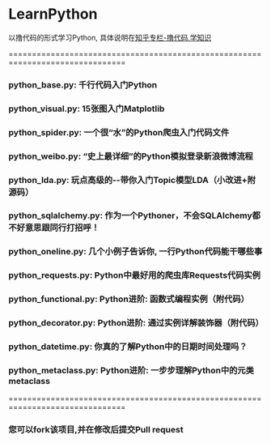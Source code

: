 # LearnPython
以撸代码的形式学习Python, 具体说明在[知乎专栏-撸代码,学知识](https://zhuanlan.zhihu.com/pythoner)

===============================================================================
### python_base.py: 千行代码入门Python

### python_visual.py: 15张图入门Matplotlib

### python_spider.py: 一个很“水”的Python爬虫入门代码文件

### python_weibo.py: “史上最详细”的Python模拟登录新浪微博流程

### python_lda.py: 玩点高级的--带你入门Topic模型LDA（小改进+附源码）

### python_sqlalchemy.py: 作为一个Pythoner，不会SQLAlchemy都不好意思跟同行打招呼！

### python_oneline.py: 几个小例子告诉你, 一行Python代码能干哪些事

### python_requests.py: Python中最好用的爬虫库Requests代码实例

### python_functional.py: Python进阶: 函数式编程实例（附代码）

### python_decorator.py: Python进阶: 通过实例详解装饰器（附代码）

### python_datetime.py: 你真的了解Python中的日期时间处理吗？

### python_metaclass.py: Python进阶: 一步步理解Python中的元类metaclass
===============================================================================

### 您可以fork该项目,并在修改后提交Pull request
